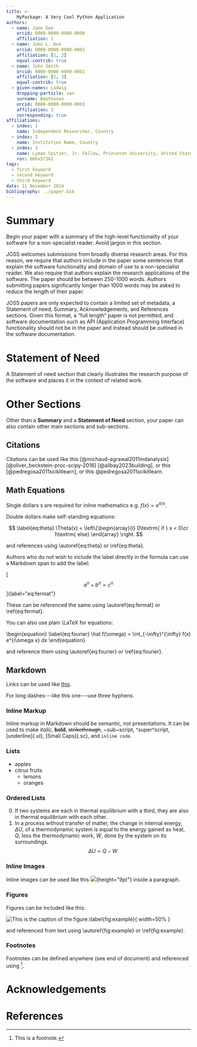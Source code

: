 ```yaml
---
title: >-
    MyPackage: A Very Cool Python Application
authors:
  - name: Jane Doe
    orcid: 0000-0000-0000-0000
    affiliation: 1
  - name: John L. Doe
    orcid: 0000-0000-0000-0001
    affiliation: [1, 2]
    equal-contrib: true
  - name: John Smith
    orcid: 0000-0000-0000-0002
    affiliation: [2, 3]
    equal-contrib: true
  - given-names: Ludwig
    dropping-particle: van
    surname: Beethoven
    orcid: 0000-0000-0000-0003
    affiliation: 3
    corresponding: true
affiliations:
  - index: 1
    name: Independent Researcher, Country
  - index: 2
    name: Institution Name, Country
  - index: 3
    name: Lyman Spitzer, Jr. Fellow, Princeton University, United States
    ror: 00hx57361
tags:
  - first keyword
  - second keyword
  - third keyword
date: 11 November 2024
bibliography: ../paper.bib
---
```


# Summary

Begin your paper with a summary of the high-level functionality
of your software for a non-specialist reader.
Avoid jargon in this section.

JOSS welcomes submissions from broadly diverse research areas.
For this reason, we require that authors include in the paper some sentences
that explain the software functionality and domain of use to a non-specialist reader.
We also require that authors explain the research applications of the software.
The paper should be between 250-1000 words.
Authors submitting papers significantly longer than 1000 words
may be asked to reduce the length of their paper.

JOSS papers are only expected to contain a limited set of metadata,
a Statement of need, Summary, Acknowledgements, and References sections.
Given this format, a “full length” paper is not permitted,
and software documentation such as API (Application Programming Interface) functionality
should not be in the paper and instead should be outlined in the software documentation.

# Statement of Need

A Statement of need section that clearly illustrates the research purpose
of the software and places it in the context of related work.

# Other Sections

Other than a **Summary** and a **Statement of Need** section,
your paper can also contain other main sections and sub-sections.

## Citations

Citations can be used like this [@michaud-agrawal2011mdanalysis] [@oliver_beckstein-proc-scipy-2016] [@alibay2023building],
or this [@pedregosa2011scikitlearn], or this @pedregosa2011scikitlearn.

## Math Equations

Single dollars `$` are required for inline mathematics e.g. $f(x) = e^{\pi/x}$.

Double dollars make self-standing equations:

$$
\label{eq:theta}
\Theta(x) = \left\{\begin{array}{l}
0\textrm{ if } x < 0\cr
1\textrm{ else}
\end{array}
\right.
$$

and references using \autoref{eq:theta} or \ref{eq:theta}.

Authors who do not wish to include the label directly in the formula
can use a Markdown span to add the label:

[$$a^n + b^n = c^n$$]{label="eq:fermat"}

These can be referenced the same using \autoref{eq:fermat} or \ref{eq:fermat}.

You can also use plain \LaTeX for equations:

\begin{equation}
\label{eq:fourier}
\hat f(\omega) = \int_{-\infty}^{\infty} f(x) e^{i\omega x} dx
\end{equation}

and reference them using \autoref{eq:fourier} or \ref{eq:fourier}.


## Markdown

Links can be used like [this](https://example.com).

For long dashes---like this one---use three hyphens.

### Inline Markup

Inline markup in Markdown should be semantic, not presentations.
It can be used to make *italic*, **bold**, ~~strikethrough~~, ~sub~script, ^super^script,
[underline]{.ul}, [Small Caps]{.sc}, and `inline code`.

### Lists

- apples
- citrus fruits
  - lemons
  - oranges

### Ordered Lists

0. If two systems are each in thermal equilibrium with a third, they are
   also in thermal equilibrium with each other.
1. In a process without transfer of matter, the change in internal
   energy, $\Delta U$, of a thermodynamic system is equal to the energy
   gained as heat, $Q$, less the thermodynamic work, $W$, done by the
   system on its surroundings. $$\Delta U = Q - W$$

### Inline Images

Inline images can be used like this ![](../full_light.png){height="9pt"} inside a paragraph.


### Figures

Figures can be included like this:

![This is the caption of the figure.\label{fig:example}](../full_light.png){ width=50% }

and referenced from text using \autoref{fig:example} or \ref{fig:example}.


### Footnotes

Footnotes can be defined anywhere (see end of document) and referenced using [^first-footnote].


# Acknowledgements

# References

[^first-footnote]: This is a footnote.